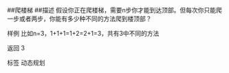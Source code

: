 ##爬楼梯
##描述
假设你正在爬楼梯，需要n步你才能到达顶部。但每次你只能爬一步或者两步，你能有多少种不同的方法爬到楼顶部？


样例
比如n=3，1+1+1=1+2=2+1=3，共有3中不同的方法

返回 3

标签
动态规划
